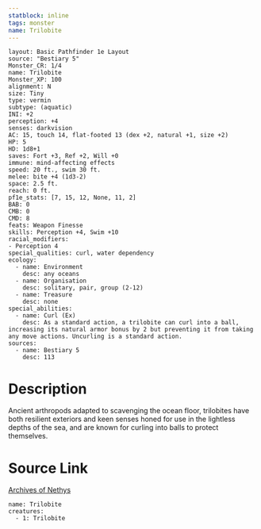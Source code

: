```yaml
---
statblock: inline
tags: monster
name: Trilobite
---
```

```statblock
layout: Basic Pathfinder 1e Layout
source: "Bestiary 5"
Monster_CR: 1/4
name: Trilobite
Monster_XP: 100
alignment: N
size: Tiny
type: vermin
subtype: (aquatic)
INI: +2
perception: +4
senses: darkvision
AC: 15, touch 14, flat-footed 13 (dex +2, natural +1, size +2)
HP: 5
HD: 1d8+1
saves: Fort +3, Ref +2, Will +0
immune: mind-affecting effects
speed: 20 ft., swim 30 ft.
melee: bite +4 (1d3-2)
space: 2.5 ft.
reach: 0 ft.
pf1e_stats: [7, 15, 12, None, 11, 2]
BAB: 0
CMB: 0
CMD: 8
feats: Weapon Finesse
skills: Perception +4, Swim +10
racial_modifiers:
- Perception 4
special_qualities: curl, water dependency
ecology:
  - name: Environment
    desc: any oceans
  - name: Organisation
    desc: solitary, pair, group (2-12)
  - name: Treasure
    desc: none
special_abilities:
  - name: Curl (Ex)
    desc: As a standard action, a trilobite can curl into a ball, increasing its natural armor bonus by 2 but preventing it from taking any move actions. Uncurling is a standard action.
sources:
  - name: Bestiary 5
    desc: 113
```
# Description
Ancient arthropods adapted to scavenging the ocean floor, trilobites have both resilient exteriors and keen senses honed for use in the lightless depths of the sea, and are known for curling into balls to protect themselves.
# Source Link
[Archives of Nethys](https://aonprd.com/MonsterDisplay.aspx?ItemName=Trilobite)
```encounter-table
name: Trilobite
creatures:
  - 1: Trilobite
```

